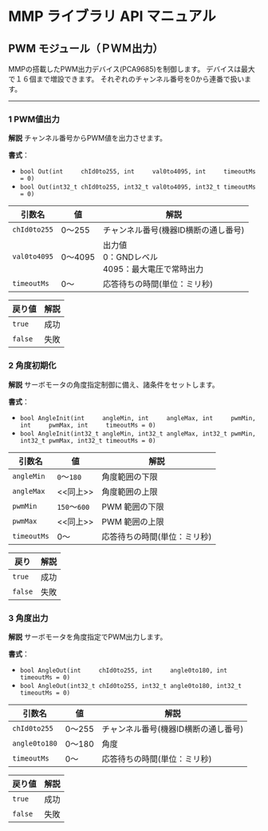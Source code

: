 # MMP ライブラリ API マニュアル
## PWM モジュール（ＰＷＭ出力）
MMPの搭載したPWM出力デバイス(PCA9685)を制御します。
デバイスは最大で１６個まで増設できます。
それぞれのチャンネル番号を0から連番で扱います。

---
### 1 PWM値出力
**解説**
チャンネル番号からPWM値を出力させます。

**書式**：
- `bool Out(int     chId0to255, int     val0to4095, int     timeoutMs = 0)`
- `bool Out(int32_t chId0to255, int32_t val0to4095, int32_t timeoutMs = 0)`

| 引数名     | 値    | 解説 |
|------------|-------|------|
|`chId0to255`|0〜255 | チャンネル番号(機器ID横断の通し番号)|  
|`val0to4095`|0〜4095| 出力値<br>0：GNDレベル<br>4095：最大電圧で常時出力|
|`timeoutMs`   |0～    | 応答待ちの時間(単位：ミリ秒)|

| 戻り値  | 解説 |
|---------|------|
| `true`  | 成功 |
| `false` | 失敗 |

### 2 角度初期化
**解説**
サーボモータの角度指定制御に備え、諸条件をセットします。

**書式**：
- `bool AngleInit(int     angleMin, int     angleMax, int     pwmMin, int     pwmMax, int     timeoutMs = 0)`
- `bool AngleInit(int32_t angleMin, int32_t angleMax, int32_t pwmMin, int32_t pwmMax, int32_t timeoutMs = 0)`

| 引数名    | 値         | 解説 |
|-----------|------------|------|
|`angleMin` |`0`〜`180`  | 角度範囲の下限 |
|`angleMax` |<<同上>>    | 角度範囲の上限 |
|`pwmMin`   |`150`〜`600`| PWM 範囲の下限 |
|`pwmMax`   |<<同上>>    | PWM 範囲の上限 |  
|`timeoutMs`|0～         | 応答待ちの時間(単位：ミリ秒)|

| 戻り    | 解説 |
|---------|------|
| `true`  | 成功 |
| `false` | 失敗 |


### 3 角度出力
**解説**
サーボモータを角度指定でPWM出力します。

**書式**：
- `bool AngleOut(int     chId0to255, int     angle0to180, int     timeoutMs = 0)`
- `bool AngleOut(int32_t chId0to255, int32_t angle0to180, int32_t timeoutMs = 0)`

| 引数名      | 値   | 解説 |
|-------------|------|------|
|`chId0to255` |0〜255| チャンネル番号(機器ID横断の通し番号)|  
|`angle0to180`|0〜180| 角度 |  
|`timeoutMs`  |0～   | 応答待ちの時間(単位：ミリ秒)|

| 戻り値  | 解説 |
|---------|------|
| `true`  | 成功 |
| `false` | 失敗 |